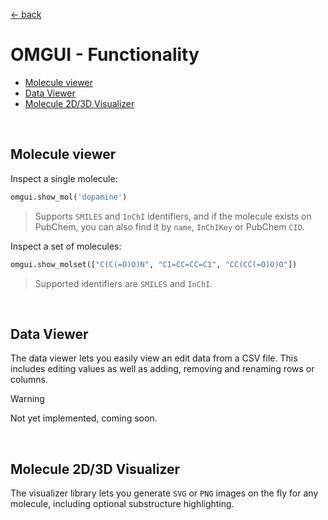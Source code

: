 [&larr; back](../)

# OMGUI - Functionality <!-- omit in toc -->

<!--  ### Table of Contents omit in toc -->

- [Molecule viewer](#molecule-viewer)
- [Data Viewer](#data-viewer)
- [Molecule 2D/3D Visualizer](#molecule-2d3d-visualizer)

<br>

## Molecule viewer

Inspect a single molecule:

```python
omgui.show_mol('dopamine')
```

> Supports `SMILES` and `InChI` identifiers, and if the molecule exists on PubChem, you can also find it by `name`, `InChIKey` or PubChem `CID`.

Inspect a set of molecules:

```python
omgui.show_molset(["C(C(=O)O)N", "C1=CC=CC=C1", "CC(CC(=O)O)O"])
```

> Supported identifiers are `SMILES` and `InChI`.

<br>

## Data Viewer

The data viewer lets you easily view an edit data from a CSV file. This includes editing values as well as adding, removing and renaming rows or columns.

> [!WARNING]  
> Not yet implemented, coming soon.

<br>

## Molecule 2D/3D Visualizer

The visualizer library lets you generate `SVG` or `PNG` images on the fly for any molecule, including optional substructure highlighting.
